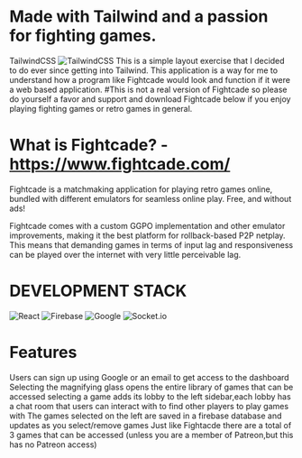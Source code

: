 # Made with Tailwind and a passion for fighting games.

TailwindCSS	![TailwindCSS](https://img.shields.io/badge/tailwindcss-%2338B2AC.svg?style=for-the-badge&logo=tailwind-css&logoColor=white)
This is a simple layout exercise that I decided to do ever since getting into Tailwind.
This application is a way for me to understand how a program like Fightcade would look and function if it were a web based application.
#This is not a real version of Fightcade so please do yourself a favor and  support and download Fightcade below if you enjoy playing fighting games or retro games in general.

# What is Fightcade? - https://www.fightcade.com/
Fightcade is a matchmaking application for playing retro games online, bundled with different emulators for seamless online play. Free, and without ads!

Fightcade comes with a custom GGPO implementation and other emulator improvements, making it the best platform for rollback-based P2P netplay. This means that demanding games in terms of input lag and responsiveness can be played over the internet with very little perceivable lag.

# DEVELOPMENT STACK


![React](https://img.shields.io/badge/react-%2320232a.svg?style=for-the-badge&logo=react&logoColor=%2361DAFB)
![Firebase](https://img.shields.io/badge/firebase-%23039BE5.svg?style=for-the-badge&logo=firebase)
![Google](https://img.shields.io/badge/google-4285F4?style=for-the-badge&logo=google&logoColor=white)
![Socket.io](https://img.shields.io/badge/Socket.io-black?style=for-the-badge&logo=socket.io&badgeColor=010101)

# Features
Users can sign up using Google  or an email to get access to the dashboard
Selecting the magnifying glass opens the entire library of games that can be accessed
selecting a game adds its lobby to the left sidebar,each lobby has a chat room that users can interact with to find other players to play games with
The games selected on the left are saved in a firebase database and updates as you select/remove games 
Just like Fightacde there are a total of 3 games that can be accessed (unless you are a member of Patreon,but this has no Patreon access)

